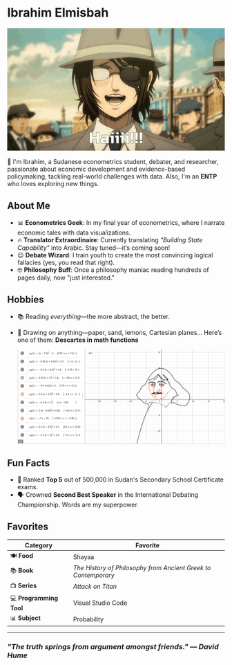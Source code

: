 # Ibrahim Elmisbah

![Hange saying Hi](aot-hange.gif)

👋 I'm Ibrahim, a Sudanese econometrics student, debater, and researcher, passionate about economic development and evidence-based policymaking, tackling real-world challenges with data. <!-- Necessary long line. -->
Also, I'm an **ENTP** who loves exploring new things.

## About Me

- 📊 **Econometrics Geek**: In my final year of econometrics, where I narrate economic tales with data visualizations.
- 🔥 **Translator Extraordinaire**: Currently translating *"Building State Capability"* into Arabic. Stay tuned—it’s coming soon!
- 😉 **Debate Wizard**: I train youth to create the most convincing logical fallacies (yes, you read that right).
- 🤓 **Philosophy Buff**: Once a philosophy maniac reading hundreds of pages daily, now "just interested."
<!-- Necessary long lines -->

## Hobbies

- 📚 Reading *everything*—the more abstract, the better.  
- 🎨 Drawing on anything—paper, sand, lemons, Cartesian planes...
   Here’s one of them: **Descartes in math functions**

  ![Deascates](P1.png)

## Fun Facts

- 🏅 Ranked **Top 5** out of 500,000 in Sudan's Secondary School Certificate exams.
- 🗣️ Crowned **Second Best Speaker** in the International Debating Championship. Words are my superpower.<!-- Necessary long line.-->

## Favorites

| **Category**            | **Favorite**                                       |
|--------------------------|---------------------------------------------------|
| 🍽️ **Food**             | Shayaa                                            |
| 📚 **Book**             | *The History of Philosophy from Ancient Greek to Contemporary* | <!-- Necessary long line. -->
| 📺 **Series**           | *Attack on Titan*                                 |
| 💻 **Programming Tool** | Visual Studio Code                                |
| 📊 **Subject**          | Probability                                       |

---

### *"The truth springs from argument amongst friends."* — *David Hume*
